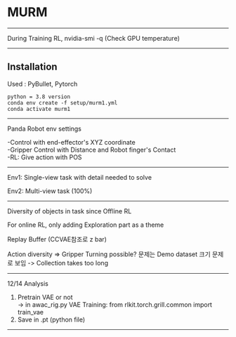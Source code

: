 # MURM

--------------------------

During Training RL,
nvidia-smi -q (Check GPU temperature)

--------------------------

## Installation

Used : PyBullet, Pytorch

```
python = 3.8 version
conda env create -f setup/murm1.yml
conda activate murm1

```

--------------------------

Panda Robot env settings  
  
-Control with end-effector's XYZ coordinate  
-Gripper Control with Distance and Robot finger's Contact  
-RL: Give action with POS  

--------------------------
Env1: Single-view task with detail needed to solve
    
Env2: Multi-view task (100%)

--------------------------

Diversity of objects in task since Offline RL  
  
For online RL, only adding Exploration  part as a theme  
  
Replay Buffer (CCVAE참조로 z bar)  

Action diversity => Gripper Turning possible? 
문제는 Demo dataset 크기 문제로 보임 -> Collection takes too long 

--------------------------

12/14 Analysis  
1. Pretrain VAE or not  
    -> in awac_rig.py
    VAE Training: from rlkit.torch.grill.common import train_vae
2. Save in .pt (python file)


--------------------------

